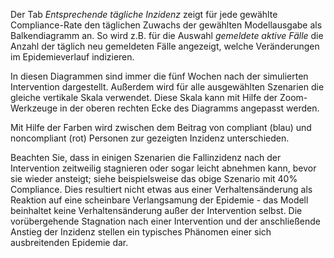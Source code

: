 Der Tab *Entsprechende tägliche Inzidenz* zeigt für jede gewählte Compliance-Rate den täglichen Zuwachs der gewählten Modellausgabe als Balkendiagramm an. So wird z.B. für die Auswahl *gemeldete aktive Fälle* die Anzahl der täglich neu gemeldeten Fälle angezeigt, welche Veränderungen im Epidemieverlauf indizieren.

In diesen Diagrammen sind immer die fünf Wochen nach der simulierten Intervention dargestellt. Außerdem wird für alle ausgewählten Szenarien die gleiche vertikale Skala verwendet. Diese Skala kann mit Hilfe der Zoom-Werkzeuge in der oberen rechten Ecke des Diagramms angepasst werden.

Mit Hilfe der Farben wird zwischen dem Beitrag von compliant (blau) und noncompliant (rot) Personen zur gezeigten Inzidenz unterschieden.

Beachten Sie, dass in einigen Szenarien die Fallinzidenz nach der Intervention zeitweilig stagnieren oder sogar leicht abnehmen kann, bevor sie wieder ansteigt; siehe beispielsweise das obige Szenario mit 40% Compliance. Dies resultiert nicht etwas aus einer Verhaltensänderung als Reaktion auf eine scheinbare Verlangsamung der Epidemie - das Modell beinhaltet keine Verhaltensänderung außer der Intervention selbst. Die vorübergehende Stagnation nach einer Intervention und der anschließende Anstieg der Inzidenz stellen ein typisches Phänomen einer sich ausbreitenden Epidemie dar.